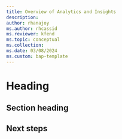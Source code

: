 ```yaml
---
title: Overview of Analytics and Insights
description: 
author: rhanajoy 
ms.author: rhcassid 
ms.reviewer: kfend 
ms.topic: conceptual 
ms.collection: 
ms.date: 03/08/2024
ms.custom: bap-template
---
```


# Heading 


## Section heading


## Next steps

